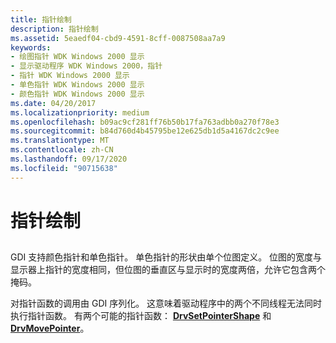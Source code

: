 ```yaml
---
title: 指针绘制
description: 指针绘制
ms.assetid: 5eaedf04-cbd9-4591-8cff-0087508aa7a9
keywords:
- 绘图指针 WDK Windows 2000 显示
- 显示驱动程序 WDK Windows 2000，指针
- 指针 WDK Windows 2000 显示
- 单色指针 WDK Windows 2000 显示
- 颜色指针 WDK Windows 2000 显示
ms.date: 04/20/2017
ms.localizationpriority: medium
ms.openlocfilehash: b09ac9cf281ff76b50b17fa763adbb0a270f78e3
ms.sourcegitcommit: b84d760d4b45795be12e625db1d5a4167dc2c9ee
ms.translationtype: MT
ms.contentlocale: zh-CN
ms.lasthandoff: 09/17/2020
ms.locfileid: "90715638"
---
```

# <a name="pointer-drawing"></a>指针绘制


## <span id="ddk_pointer_drawing_gg"></span><span id="DDK_POINTER_DRAWING_GG"></span>


GDI 支持颜色指针和单色指针。 单色指针的形状由单个位图定义。 位图的宽度与显示器上指针的宽度相同，但位图的垂直区与显示时的宽度两倍，允许它包含两个掩码。

对指针函数的调用由 GDI 序列化。 这意味着驱动程序中的两个不同线程无法同时执行指针函数。 有两个可能的指针函数： [**DrvSetPointerShape**](/windows/win32/api/winddi/nf-winddi-drvsetpointershape) 和 [**DrvMovePointer**](/windows/win32/api/winddi/nf-winddi-drvmovepointer)。

 

